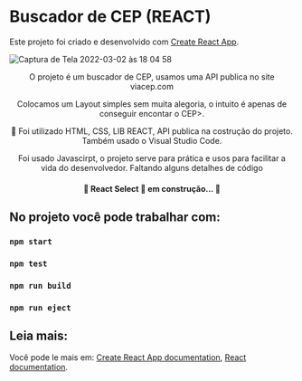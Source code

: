 # Buscador de CEP (REACT)

Este projeto foi criado e desenvolvido com [Create React App](https://github.com/facebook/create-react-app).


![Captura de Tela 2022-03-02 às 18 04 58](https://user-images.githubusercontent.com/51278488/156452924-8e0e2f1a-5228-4aed-a5e6-26b8ee15e073.png)



<p align="center">O projeto é um buscador de CEP, usamos uma API publica no site viacep.com</p>
<p align="center">Colocamos um Layout simples sem muita alegoria, o intuito é apenas de conseguir encontar o CEP>.</p>


<p align="center">🚀 Foi utilizado HTML, CSS, LIB REACT, API publica na costrução do projeto. Também usado o Visual Studio Code.</p>
<p align="center">Foi usado Javascirpt, o projeto serve para prática e usos para facilitar a vida do desenvolvedor. Faltando alguns detalhes de código</p>
<h4 align="center"> 
	🚧  React Select 🚀 em construção...  🚧
</h4>


## No projeto você pode trabalhar com:

### `npm start`
### `npm test`
### `npm run build`
### `npm run eject`


## Leia mais:

Você pode le mais em: [Create React App documentation](https://facebook.github.io/create-react-app/docs/getting-started), [React documentation](https://reactjs.org/).


